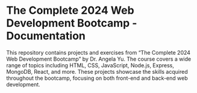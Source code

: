 # The Complete 2024 Web Development Bootcamp - Documentation
 This repository contains projects and exercises from “The Complete 2024 Web Development Bootcamp” by Dr. Angela Yu. The course covers a wide range of topics including HTML, CSS, JavaScript, Node.js, Express, MongoDB, React, and more. These projects showcase the skills acquired throughout the bootcamp, focusing on both front-end and back-end web development.
